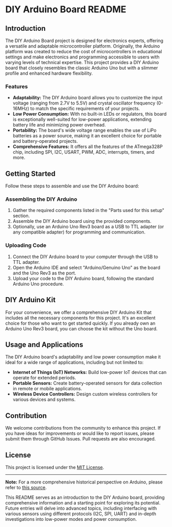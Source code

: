 # DIY Arduino Board README

## Introduction
The DIY Arduino Board project is designed for electronics experts, offering a versatile and adaptable microcontroller platform. Originally, the Arduino platform was created to reduce the cost of microcontrollers in educational settings and make electronics and programming accessible to users with varying levels of technical expertise. This project provides a DIY Arduino board that closely resembles the classic Arduino Uno but with a slimmer profile and enhanced hardware flexibility.

### Features
- **Adaptability:** The DIY Arduino board allows you to customize the input voltage (ranging from 2.7V to 5.5V) and crystal oscillator frequency (0-16MHz) to match the specific requirements of your projects.
- **Low Power Consumption:** With no built-in LEDs or regulators, this board is exceptionally well-suited for low-power applications, extending battery life and minimizing power overhead.
- **Portability:** The board's wide voltage range enables the use of LiPo batteries as a power source, making it an excellent choice for portable and battery-operated projects.
- **Comprehensive Features:** It offers all the features of the ATmega328P chip, including SPI, I2C, USART, PWM, ADC, interrupts, timers, and more.

## Getting Started
Follow these steps to assemble and use the DIY Arduino board:

### Assembling the DIY Arduino

1. Gather the required components listed in the "Parts used for this setup" section.
2. Assemble the DIY Arduino board using the provided components.
3. Optionally, use an Arduino Uno Rev3 board as a USB to TTL adapter (or any compatible adapter) for programming and communication.

### Uploading Code

1. Connect the DIY Arduino board to your computer through the USB to TTL adapter.
2. Open the Arduino IDE and select "Arduino/Genuino Uno" as the board and the Uno Rev3 as the port.
3. Upload your code to the DIY Arduino board, following the standard Arduino Uno procedure.

## DIY Arduino Kit

For your convenience, we offer a comprehensive DIY Arduino Kit that includes all the necessary components for this project. It's an excellent choice for those who want to get started quickly. If you already own an Arduino Uno Rev3 board, you can choose the kit without the Uno board.

## Usage and Applications

The DIY Arduino board's adaptability and low power consumption make it ideal for a wide range of applications, including but not limited to:

- **Internet of Things (IoT) Networks:** Build low-power IoT devices that can operate for extended periods.
- **Portable Sensors:** Create battery-operated sensors for data collection in remote or mobile applications.
- **Wireless Device Controllers:** Design custom wireless controllers for various devices and systems.

## Contribution

We welcome contributions from the community to enhance this project. If you have ideas for improvements or would like to report issues, please submit them through GitHub Issues. Pull requests are also encouraged.

## License

This project is licensed under the [MIT License](LICENSE).

---

**Note:** For a more comprehensive historical perspective on Arduino, please refer to [this source](https://example.com/arduino-history).

This README serves as an introduction to the DIY Arduino board, providing comprehensive information and a starting point for exploring its potential. Future entries will delve into advanced topics, including interfacing with various sensors using different protocols (I2C, SPI, UART) and in-depth investigations into low-power modes and power consumption.
